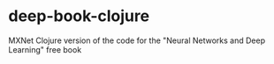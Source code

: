 # deep-book-clojure
MXNet Clojure version of the code for the "Neural Networks and Deep Learning" free book
